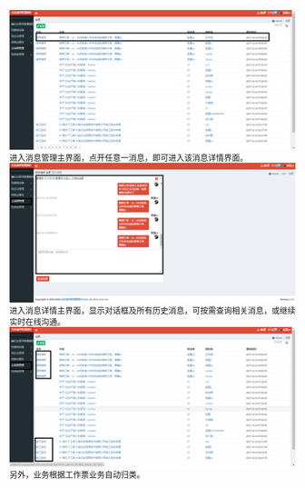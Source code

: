 ![](/assets/消息管理4.png)进入消息管理主界面，点开任意一消息，即可进入该消息详情界面。![](/assets/消息管理5.png)进入消息详情主界面，显示对话框及所有历史消息，可按需查询相关消息，或继续实时在线沟通。![](/assets/消息管理6.png)另外，业务根据工作票业务自动归类。

